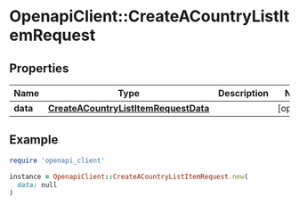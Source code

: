 # OpenapiClient::CreateACountryListItemRequest

## Properties

| Name | Type | Description | Notes |
| ---- | ---- | ----------- | ----- |
| **data** | [**CreateACountryListItemRequestData**](CreateACountryListItemRequestData.md) |  | [optional] |

## Example

```ruby
require 'openapi_client'

instance = OpenapiClient::CreateACountryListItemRequest.new(
  data: null
)
```

